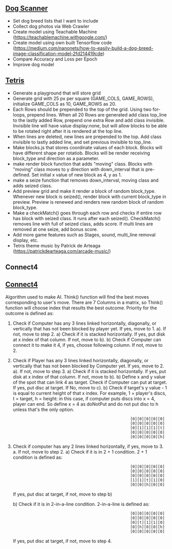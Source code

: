 <!--
**Jins10/Jins10** is a ✨ _special_ ✨ repository because its `README.md` (this file) appears on your GitHub profile.


-->
## [**Dog Scanner**](https://jins10.github.io/Profile/dogScanner.html)

- Set dog breed lists that I want to include
- Collect dog photos via Web Crawler
- Create model using Teachable Machine (https://teachablemachine.withgoogle.com/)
- Create model using own built Tensorflow code (https://medium.com/nanonets/how-to-easily-build-a-dog-breed-image-classification-model-2fd214419cde)
- Compare Accuracy and Loss per Epoch
- Improve dog model

## [**Tetris**](https://jins10.github.io/Profile/tetris.html) 
- Generate a playground that will store grid
- Generate grid with 25 px per square (GAME_COLS, GAME_ROWS), initialize GAME_COLS as 10, GAME_ROWS as 20.
- Each Rows should be prepended to the top of the grid. Using two for-loops, prepend lines. When all 20 Rows are generated add class top_line to the lastly added Row, prepend one extra Row and add class invisible. Invisible line will have value display:none, but will allow blocks to be able to be rotated right after it is rendered at the top line.
- When lines are deleted, new lines are prepended to the top. Add class invisible to lastly added line, and set  previous invisible to top_line.
- Make blocks.js that stores coordinate values of each block. Blocks will have different shape per rotatiob. Blocks will be render receiving block_type and direction as a parameter.
- make render block function that adds "moving" class. Blocks with "moving" class moves to y direction with down_interval that is pre-defined. Set initial x value of new block as 4, y as 1.
- make a seize function that removes down_interval, moving class and adds seized class.
- Add preview grid and make it render a block of random block_type. Whenever new block is seized(), render block with current block_type in preview. Preview is renewed and renders new random block of random block_type.
- Make a checkMatch() goes through each row and checks if entire row has block with seized class. It runs after each seized(). CheckMatch() removes line with full of seized class, adds score. If multi lines are removed at one seize, add bonus score. 
- Add more game features such as Stages, sound, multi_line removal display, etc.
- Tetris theme music by Patrick de Arteaga (https://patrickdearteaga.com/arcade-music/)

## Connect4
## [**Connect4**](https://jins10.github.io/Profile/connect4.html) 
Algorithm used to make AI.
Think() function will find the best moves corresponding to user's move. There are 7 Columns in a matrix, so Think() function will choose index that results the best outcome. Priority for the outcome is defined as:

1. Check if Computer has any 3 lines linked horizontally, diagonally, or vertically that has not been blocked by player yet. If yes, move to 1. a). If not, move to step 2.
   a) Check if it is stacked horizontally. If yes, put disk at x index of that column. If not, move to b).
   b) Check if Computer can connect it to make it 4, if yes, choose following column. If not, move to 2.
   
2. Check if Player has any 3 lines linked horizontally, diagonally, or vertically that has not been blocked by Computer yet. If yes, move to 2. a). If not, move to step 3.
  a) Check if it is stacked horizontally. If yes, put disk at x index of that column. If not, move to b).
  b) Define x and y value of the spot that can link 4 as target. Check if Computer can put at target. If yes, put disc at target. If No, move to c).
  b) Check if target's y value - 1 is equal to current height of that x index. For example, 1 = player's discs, t = target, h = height:
  in this case, if computer puts discs into x = 4, player can end. So define x = 4 as doNotPut and do not put disc to h unless that's the only option.
                                                    
                                                          [0][0][0][0][0]
                                                          [0][0][0][0][0]
                                                          [0][1][1][1][t]
                                                          [0][0][0][0][0]
                                                          [0][0][0][0][h]

3. Check if computer has any 2 lines linked horizontally, if yes, move to 3. a. If not, move to step 2.
  a) Check if it is in 2 + 1 condition. 2 + 1 condition is defined as:
                                                            
                                                          [0][0][0][0][0]
                                                          [0][0][0][0][0]
                                                          [0][0][0][0][0]
                                                          [1][1][t][1][0]
                                                          [0][0][h][0][0]
   
   If yes, put disc at target, if not, move to step b)
   
   b) Check if it is in 2-in-a-line condition. 2-in-a-line is defined as:
   
                                                          [0][0][0][0][0]
                                                          [0][0][0][0][0]
                                                          [0][t][1][1][0]
                                                          [0][h][0][0][h]
                                                          [0][0][0][0][0]
                                                          
   If yes, put disc at target, if not, move to step 4.
   
   
